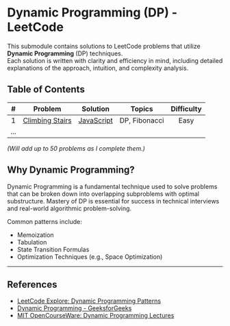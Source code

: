 # Dynamic Programming (DP) - LeetCode

This submodule contains solutions to LeetCode problems that utilize **Dynamic Programming** (DP) techniques.  
Each solution is written with clarity and efficiency in mind, including detailed explanations of the approach, intuition, and complexity analysis.

## Table of Contents

| # | Problem | Solution | Topics | Difficulty |
|:-:|:-------:|:--------:|:------:|:----------:|
| 1 | [Climbing Stairs](https://leetcode.com/problems/climbing-stairs/) | [JavaScript](https://github.com/mleonardblair/climbing-stairs) | DP, Fibonacci | Easy |
| ... | | | | |

_(Will add up to 50 problems as I complete them.)_

## Why Dynamic Programming?

Dynamic Programming is a fundamental technique used to solve problems that can be broken down into overlapping subproblems with optimal substructure. Mastery of DP is essential for success in technical interviews and real-world algorithmic problem-solving.

Common patterns include:
- Memoization
- Tabulation
- State Transition Formulas
- Optimization Techniques (e.g., Space Optimization)

---

## References
- [LeetCode Explore: Dynamic Programming Patterns](https://leetcode.com/explore/learn/card/dynamic-programming/)
- [Dynamic Programming - GeeksforGeeks](https://www.geeksforgeeks.org/dynamic-programming/)
- [MIT OpenCourseWare: Dynamic Programming Lectures](https://ocw.mit.edu/courses/electrical-engineering-and-computer-science/6-006-introduction-to-algorithms-fall-2011/lecture-videos/lecture-15-dynamic-programming-i/)
